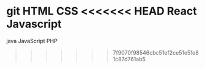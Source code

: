 git
HTML
CSS
<<<<<<< HEAD
React
Javascript
=======

java
JavaScript
PHP
>>>>>>> 7f9070f98546cbc51ef2ce51e5fe81c87d761ab5
